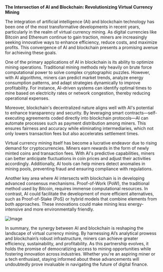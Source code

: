**The Intersection of AI and Blockchain: Revolutionizing Virtual Currency Mining**

The integration of artificial intelligence (AI) and blockchain technology has been one of the most transformative developments in recent years, particularly in the realm of virtual currency mining. As digital currencies like Bitcoin and Ethereum continue to gain traction, miners are increasingly seeking innovative ways to enhance efficiency, reduce costs, and maximize profits. This convergence of AI and blockchain presents a promising avenue for achieving these goals.

One of the primary applications of AI in blockchain is its ability to optimize mining operations. Traditional mining methods rely heavily on brute force computational power to solve complex cryptographic puzzles. However, with AI algorithms, miners can predict market trends, analyze energy consumption patterns, and adapt strategies dynamically to improve profitability. For instance, AI-driven systems can identify optimal times to mine based on electricity rates or network congestion, thereby reducing operational expenses.

Moreover, blockchain's decentralized nature aligns well with AI's potential to enhance transparency and security. By leveraging smart contracts—self-executing agreements coded directly into blockchain protocols—AI can automate processes such as payment distribution among miners. This ensures fairness and accuracy while eliminating intermediaries, which not only lowers transaction fees but also accelerates settlement times.

Virtual currency mining itself has become a lucrative endeavor due to rising demand for cryptocurrencies. Miners earn rewards in the form of newly minted coins and transaction fees. With AI's predictive capabilities, miners can better anticipate fluctuations in coin prices and adjust their activities accordingly. Additionally, AI tools can help miners detect anomalies in mining pools, preventing fraud and ensuring compliance with regulations.

Another key area where AI intersects with blockchain is in developing advanced consensus mechanisms. Proof-of-Work (PoW), the traditional method used by Bitcoin, requires immense computational resources. In contrast, AI could facilitate the development of more efficient alternatives, such as Proof-of-Stake (PoS) or hybrid models that combine elements from both approaches. These innovations could make mining less energy-intensive and more environmentally friendly.

![Image](https://github.com/user-attachments/assets/31692037-0104-4703-abd1-696b6a7dd41b)

In summary, the synergy between AI and blockchain is reshaping the landscape of virtual currency mining. By harnessing AI’s analytical prowess and blockchain’s robust infrastructure, miners can achieve greater efficiency, sustainability, and profitability. As this partnership evolves, it holds the promise of democratizing access to mining opportunities while fostering innovation across industries. Whether you're an aspiring miner or a tech enthusiast, staying informed about these advancements will undoubtedly prove invaluable in navigating the future of digital finance.